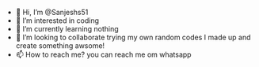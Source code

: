 - 👋 Hi, I’m @Sanjeshs51
- 👀 I’m interested in coding
- 🌱 I’m currently learning nothing
- 💞️ I’m looking to collaborate trying my own random codes I made up and create something awsome!
- 📫 How to reach me? you can reach me om whatsapp

<!---
Sanjeshs51/Sanjeshs51 is a ✨ special ✨ repository because its `README.md` (this file) appears on your GitHub profile.
You can click the Preview link to take a look at your changes.
--->
